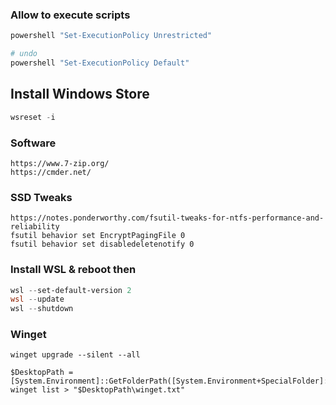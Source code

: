### Allow to execute scripts
```powershell
powershell "Set-ExecutionPolicy Unrestricted"

# undo
powershell "Set-ExecutionPolicy Default"
```

## Install Windows Store

```powershell
wsreset -i 
```

### Software
```
https://www.7-zip.org/
https://cmder.net/
```

### SSD Tweaks
```
https://notes.ponderworthy.com/fsutil-tweaks-for-ntfs-performance-and-reliability
fsutil behavior set EncryptPagingFile 0
fsutil behavior set disabledeletenotify 0
```



### Install WSL & reboot then

```powershell
wsl --set-default-version 2
wsl --update
wsl --shutdown
```

### Winget

```
winget upgrade --silent --all

$DesktopPath = [System.Environment]::GetFolderPath([System.Environment+SpecialFolder]::Desktop)
winget list > "$DesktopPath\winget.txt"
```



